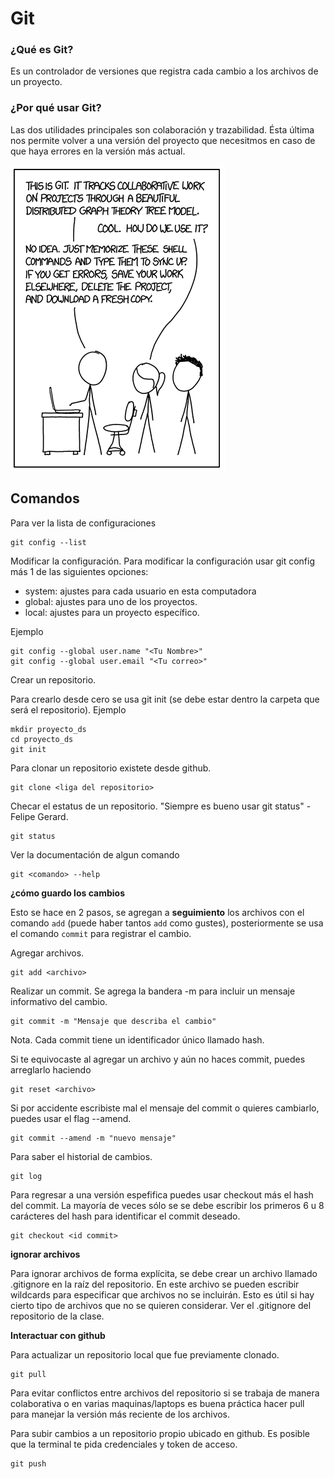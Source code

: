 
#  Git

###  ¿Qué es Git?

Es un controlador de versiones que registra cada cambio a los archivos de un proyecto.


### ¿Por qué usar Git?

Las dos utilidades principales son colaboración y trazabilidad. Ésta última nos permite volver a una versión del proyecto que necesitmos en caso de que haya errores en la versión más actual.


![git](https://github.com/leonardomarintellez/datos_masivos_II_2022/blob/main/imagenes/git.png)


## Comandos

Para ver la lista de configuraciones
```
git config --list
```


Modificar la configuración. Para modificar la configuración usar git config más 1 de las siguientes opciones:

- system: ajustes para cada usuario en esta computadora
- global: ajustes para uno de los proyectos. 
- local: ajustes para un proyecto específico.

Ejemplo
```
git config --global user.name "<Tu Nombre>"
git config --global user.email "<Tu correo>"
```

Crear un repositorio.

Para crearlo desde cero se usa git init (se debe estar dentro la carpeta que será el repositorio). Ejemplo
```
mkdir proyecto_ds
cd proyecto_ds
git init
```

Para clonar un repositorio existete desde github. 
```
git clone <liga del repositorio>
```

Checar el estatus de un repositorio. "Siempre es bueno usar git status"  - Felipe Gerard.
```
git status
```

Ver la documentación de algun comando
```
git <comando> --help
```

**¿cómo guardo los cambios** 

Esto se hace en 2 pasos, se agregan a **seguimiento** los archivos con el comando `add` (puede haber tantos `add` como gustes), posteriormente se usa el comando `commit` para registrar el cambio.

Agregar archivos.
```
git add <archivo>
```

Realizar un commit. Se agrega la bandera -m para incluir un mensaje informativo del cambio.
```
git commit -m "Mensaje que describa el cambio"
```

Nota. Cada commit tiene un identificador único llamado hash.


Si te equivocaste al agregar un archivo y aún no haces commit, puedes arreglarlo haciendo
```
git reset <archivo>
```


Si por accidente escribiste mal el mensaje del commit o quieres cambiarlo, puedes usar el flag --amend.
```
git commit --amend -m "nuevo mensaje"
```

Para saber el historial de cambios.
```
git log
```

Para regresar a una versión espefifica puedes usar checkout más el hash del commit. La mayoría de veces sólo se se debe escribir los primeros 6 u 8 carácteres del hash para identificar el commit deseado. 
```
git checkout <id commit>
```

**ignorar archivos**

Para ignorar archivos de forma explícita, se debe crear un archivo llamado .gitignore en la raíz del repositorio. En este archivo se pueden escribir wildcards para especificar que archivos no se incluirán. Esto es útil si hay cierto tipo de archivos que no se quieren considerar. Ver el .gitignore del repositorio de la clase.

**Interactuar con github**

Para actualizar un repositorio local que fue previamente clonado. 
```
git pull
```

Para evitar conflictos entre archivos del repositorio si se trabaja de manera colaborativa o en varias  maquinas/laptops es buena práctica hacer pull para manejar la versión más reciente de los archivos.


Para subir cambios a un repositorio propio ubicado en github. Es posible que la terminal te pida credenciales y token de acceso.
```
git push
```


